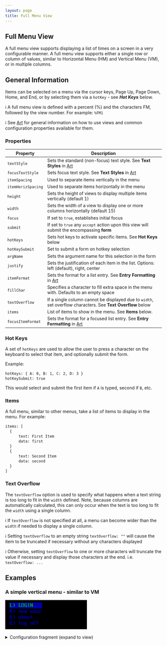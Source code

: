 ```yaml
---
layout: page
title: Full Menu View
---
```

## Full Menu View
A full menu view supports displaying a list of times on a screen in a very configurable manner. A full menu view supports either a single row or column of values, similar to Horizontal Menu (HM) and Vertical Menu (VM), or in multiple columns.

## General Information

Items can be selected on a menu via the cursor keys, Page Up, Page Down, Home, and End, or by selecting them via a `hotKey` - see ***Hot Keys*** below.

:information_source: A full menu view is defined with a percent (%) and the characters FM, followed by the view number. For example: `%FM1`

:information_source: See [Art](../general.md) for general information on how to use views and common configuration properties available for them.

### Properties

| Property    | Description  |
|-------------|--------------|
| `textStyle` | Sets the standard (non-focus) text style. See **Text Styles** in [Art](../general.md) |
| `focusTextStyle` | Sets focus text style. See **Text Styles** in [Art](../general.md)|
| `itemSpacing` | Used to separate items vertically in the menu |
| `itemHorizSpacing` | Used to separate items horizontally in the menu |
| `height` | Sets the height of views to display multiple items vertically (default 1) |
| `width` | Sets the width of a view to display one or more columns horizontally (default 15)|
| `focus` | If set to `true`, establishes initial focus |
| `submit` | If set to `true` any `accept` action upon this view will submit the encompassing **form** |
| `hotKeys` | Sets hot keys to activate specific items. See **Hot Keys** below |
| `hotKeySubmit` | Set to submit a form on hotkey selection |
| `argName` | Sets the argument name for this selection in the form |
| `justify` | Sets the justification of each item in the list. Options: left (default), right, center |
| `itemFormat` | Sets the format for a list entry. See **Entry Formatting** in [Art](../general.md) |
| `fillChar` | Specifies a character to fill extra space in the menu with. Defaults to an empty space |
| `textOverflow` | If a single column cannot be displayed due to `width`, set overflow characters. See **Text Overflow** below |
| `items` | List of items to show in the menu. See **Items** below.
| `focusItemFormat` | Sets the format for a focused list entry. See **Entry Formatting** in [Art](../general.md) |


### Hot Keys

A set of `hotKeys` are used to allow the user to press a character on the keyboard to select that item, and optionally submit the form.

Example:

```
hotKeys: { A: 0, B: 1, C: 2, D: 3 }
hotKeySubmit: true
```
This would select and submit the first item if `A` is typed, second if `B`, etc.

### Items

A full menu, similar to other menus, take a list of items to display in the menu. For example:


```
items: [
  {
      text: First Item
      data: first
  }
  {
      text: Second Item
      data: second
  }
]
```

### Text Overflow

The `textOverflow` option is used to specify what happens when a text string is too long to fit in the `width` defined. Note, because columns are automatically calculated, this can only occur when the text is too long to fit the `width` using a single column.

:information_source: If `textOverflow` is not specified at all, a menu can become wider than the `width` if needed to display a single column.

:information_source: Setting `textOverflow` to an empty string `textOverflow: ""` will cause the item to be truncated if necessary without any characters displayed

:information_source: Otherwise, setting `textOverflow` to one or more characters will truncate the value if necessary and display those characters at the end. i.e. `textOverflow: ...`

## Examples

### A simple vertical menu - similar to VM

![Example](../../assets/images/full_menu_view_example1.gif "Vertical menu")

<details>
<summary>Configuration fragment (expand to view)</summary>
<div markdown="1">
```
FM1: {
  submit: true
  argName: navSelect
  width: 1
  items: [
    {
      text: login
      data: login
    }
    {
      text: apply
      data: new user
    }
    {
      text: about
      data: about
    }
    {
      text: log off
      data: logoff
    }
  ]
}

```
</div>
</details>

### A simple horizontal menu - similar to HM

![Example](../../assets/images/full_menu_view_example2.gif "Horizontal menu")

<details>
<summary>Configuration fragment (expand to view)</summary>
<div markdown="1">
```
FM2: {
  focus: true
  height: 1
  width: 60 // set as desired
  submit: true
  argName: navSelect
  items: [
    "prev", "next", "details", "toggle queue", "rate", "help", "quit"
  ]
}
```
</div>
</details>

### A multi-column navigation menu with hotkeys


![Example](../../assets/images/full_menu_view_example3.gif "Multi column menu")

<details>
<summary>Configuration fragment (expand to view)</summary>
<div markdown="1">
```
FM1: {
  focus: true
  height: 6
  width: 60
  submit: true
  argName: navSelect
  hotKeys: { M: 0, E: 1, D: 2 ,F: 3,!: 4, A: 5, C: 6, Y: 7, S: 8, R: 9, O: 10, L:11, U:12, W: 13, B:14, G:15, T: 16, Q:17  }
  hotKeySubmit: true
  items: [
    {
      text: M) message area
      data: message
    }
    {
      text: E) private email
      data: email
    }
    {
      text: D) doors
      data: doors
    }
    {
      text: F) file base
      data: files
    }
    {
      text: !) global newscan
      data: newscan
    }
    {
      text: A) achievements
      data: achievements
    }
    {
      text: C) configuration
      data: config
    }
    {
      text: Y) user stats
      data: userstats
    }
    {
      text: S) system stats
      data: systemstats
    }
    {
      text: R) rumorz
      data: rumorz
    }
    {
      text: O) onelinerz
      data: onelinerz
    }
    {
      text: L) last callers
      data: callers
    }
    {
      text: U) user list
      data: userlist
    }
    {
      text: W) whos online
      data: who
    }
    {
      text: B) bbs list
      data: bbslist
    }
    {
      text: G) node-to-node messages
      data: nodemessages
    }
    {
      text: T) multi relay chat
      data: mrc
    }
    {
      text: Q) quit
      data: quit
    }
  ]
}
```
</div>
</details>

